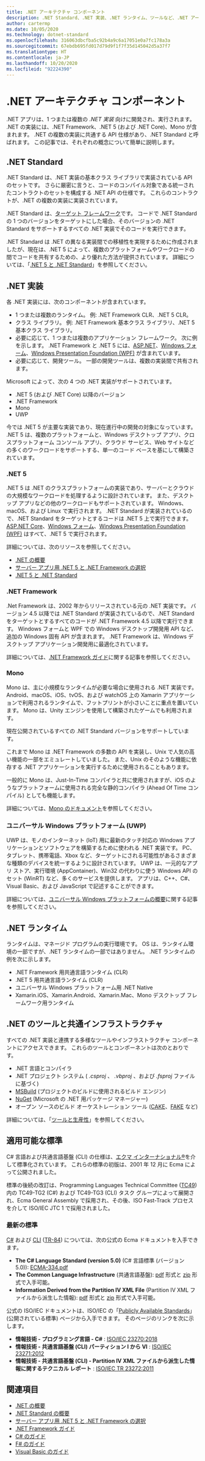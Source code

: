 ```yaml
---
title: .NET アーキテクチャ コンポーネント
description: .NET Standard、.NET 実装、.NET ランタイム、ツールなど、.NET アーキテクチャ コンポーネントについて説明します。
author: cartermp
ms.date: 10/05/2020
ms.technology: dotnet-standard
ms.openlocfilehash: 316063dbcfba5c92b4a9c6a17051e0a7fc178a3a
ms.sourcegitcommit: 67ebdb695fd017d79d9f1f7f35d145042d5a37f7
ms.translationtype: HT
ms.contentlocale: ja-JP
ms.lasthandoff: 10/20/2020
ms.locfileid: "92224390"
---
```

# <a name="net-architectural-components"></a>.NET アーキテクチャ コンポーネント

.NET アプリは、1 つまたは複数の *.NET 実装* 向けに開発され、実行されます。 .NET の実装には、.NET Framework、.NET 5 (および .NET Core)、Mono が含まれます。 .NET の複数の実装に共通する API 仕様があり、.NET Standard と呼ばれます。 この記事では、それぞれの概念について簡単に説明します。

## <a name="net-standard"></a>.NET Standard

.NET Standard は、.NET 実装の基本クラス ライブラリで実装されている API のセットです。 さらに厳密に言うと、コードのコンパイル対象である統一されたコントラクトのセットを構成する .NET API の仕様です。 これらのコントラクトが、.NET の複数の実装に実装されています。

.NET Standard は、[ターゲット フレームワーク](glossary.md#target-framework)です。 コードで .NET Standard の 1 つのバージョンをターゲットにした場合、そのバージョンの .NET Standard をサポートするすべての .NET 実装でそのコードを実行できます。

.NET Standard は .NET の異なる実装間での移植性を実現するために作成されましたが、現在は、.NET 5 によって、複数のプラットフォームやワークロードの間でコードを共有するための、より優れた方法が提供されています。 詳細については、「[.NET 5 と .NET Standard](net-standard.md#net-5-and-net-standard)」を参照してください。

## <a name="net-implementations"></a>.NET 実装

各 .NET 実装には、次のコンポーネントが含まれています。

- 1 つまたは複数のランタイム。 例: .NET Framework CLR、.NET 5 CLR。
- クラス ライブラリ。 例: .NET Framework 基本クラス ライブラリ、.NET 5 基本クラス ライブラリ。
- 必要に応じて、1 つまたは複数のアプリケーション フレームワーク。 次に例を示します。 .NET Framework と .NET 5 には、[ASP.NET](https://www.asp.net/)、[Windows フォーム](/dotnet/desktop/winforms/windows-forms-overview)、[Windows Presentation Foundation (WPF)](/dotnet/desktop/wpf/) が含まれています。
- 必要に応じて、開発ツール。 一部の開発ツールは、複数の実装間で共有されます。

Microsoft によって、次の 4 つの .NET 実装がサポートされています。

- .NET 5 (および .NET Core) 以降のバージョン
- .NET Framework
- Mono
- UWP

今では .NET 5 が主要な実装であり、現在進行中の開発の対象になっています。 .NET 5 は、複数のプラットフォームと、Windows デスクトップ アプリ、クロスプラットフォーム コンソール アプリ、クラウド サービス、Web サイトなどの多くのワークロードをサポートする、単一のコード ベースを基にして構築されています。

### <a name="net-5"></a>.NET 5

.NET 5 は .NET のクラスプラットフォームの実装であり、サーバーとクラウドの大規模なワークロードを処理するように設計されています。 また、デスクトップ アプリなどの他のワークロードもサポートされています。 Windows、macOS、および Linux で実行されます。 .NET Standard が実装されているので、.NET Standard をターゲットとするコードは .NET 5 上で実行できます。 [ASP.NET Core](https://dotnet.microsoft.com/learn/aspnet/what-is-aspnet-core)、[Windows フォーム](/dotnet/desktop/winforms/windows-forms-overview)、[Windows Presentation Foundation (WPF)](/dotnet/desktop/wpf/) はすべて、.NET 5 で実行されます。

詳細については、次のリソースを参照してください。

- [.NET の概要](../core/introduction.md)
- [サーバー アプリ用 .NET 5 と .NET Framework の選択](choosing-core-framework-server.md)
- [.NET 5 と .NET Standard](net-standard.md#net-5-and-net-standard)

### <a name="net-framework"></a>.NET Framework

.Net Framework は、2002 年からリリースされている元の .NET 実装です。 バージョン 4.5 以降では .NET Standard が実装されているので、.NET Standard をターゲットとするすべてのコードが .NET Framework 4.5 以降で実行できます。 Windows フォームと WPF での Windows デスクトップ開発用 API など、追加の Windows 固有 API が含まれます。 .NET Framework は、Windows デスクトップ アプリケーション開発用に最適化されています。

詳細については、[.NET Framework ガイド](../framework/index.yml)に関する記事を参照してください。

### <a name="mono"></a>Mono

Mono は、主に小規模なランタイムが必要な場合に使用される .NET 実装です。 Android、macOS、iOS、tvOS、および watchOS 上の Xamarin アプリケーションで利用されるランタイムで、フットプリントが小さいことに重点を置いています。 Mono は、Unity エンジンを使用して構築されたゲームでも利用されます。

現在公開されているすべての .NET Standard バージョンをサポートしています。

これまで Mono は .NET Framework の多数の API を実装し、Unix で人気の高い機能の一部をエミュレートしていました。 また、Unix のそのような機能に依存する .NET アプリケーションを実行するために使用されることもあります。

一般的に Mono は、Just-In-Time コンパイラと共に使用されますが、iOS のようなプラットフォームに使用される完全な静的コンパイラ (Ahead Of Time コンパイル) としても機能します。

詳細については、[Mono のドキュメント](https://www.mono-project.com/docs/)を参照してください。

### <a name="universal-windows-platform-uwp"></a>ユニバーサル Windows プラットフォーム (UWP)

UWP は、モノのインターネット (IoT) 用に最新のタッチ対応の Windows アプリケーションとソフトウェアを構築するために使われる .NET 実装です。 PC、タブレット、携帯電話、Xbox など、ターゲットにされる可能性があるさまざまな種類のデバイスを統一するように設計されています。 UWP は、一元的なアプリ ストア、実行環境 (AppContainer)、Win32 の代わりに使う Windows API のセット (WinRT) など、多くのサービスを提供します。 アプリは、C++、C#、Visual Basic、および JavaScript で記述することができます。

詳細については、[ユニバーサル Windows プラットフォームの概要](/windows/uwp/get-started/universal-application-platform-guide)に関する記事を参照してください。

## <a name="net-runtimes"></a>.NET ランタイム

ランタイムは、マネージド プログラムの実行環境です。 OS は、ランタイム環境の一部ですが、.NET ランタイムの一部ではありません。 .NET ランタイムの例を次に示します。

- .NET Framework 用共通言語ランタイム (CLR)
- .NET 5 用共通言語ランタイム (CLR)
- ユニバーサル Windows プラットフォーム用 .NET Native
- Xamarin.iOS、Xamarin.Android、Xamarin.Mac、Mono デスクトップ フレームワーク用ランタイム

## <a name="net-tooling-and-common-infrastructure"></a>.NET のツールと共通インフラストラクチャ

すべての .NET 実装と連携する多様なツールやインフラストラクチャ コンポーネントにアクセスできます。 これらのツールとコンポーネントは次のとおりです。

- .NET 言語とコンパイラ
- .NET プロジェクト システム ( *.csproj* 、 *.vbproj* 、および *.fsproj* ファイルに基づく)
- [MSBuild](/visualstudio/msbuild/msbuild) (プロジェクトのビルドに使用されるビルド エンジン)
- [NuGet](/nuget/) (Microsoft の .NET 用パッケージ マネージャー)
- オープン ソースのビルド オーケストレーション ツール ([CAKE](https://cakebuild.net/)、[FAKE](https://fake.build/) など)

詳細については、「[ツールと生産性](../core/introduction.md#tools-and-productivity)」を参照してください。

## <a name="applicable-standards"></a>適用可能な標準

C# 言語および共通言語基盤 (CLI) の仕様は、[エクマ インターナショナル&reg;](https://www.ecma-international.org/)を介して標準化されています。 これらの標準の初版は、2001 年 12 月に Ecma によって公開されました。

標準の後続の改訂は、Programming Languages Technical Committee ([TC49](https://www.ecma-international.org/memento/tc49.htm)) 内の TC49-TG2 (C#) および TC49-TG3 (CLI) タスク グループによって展開され、Ecma General Assembly で採用され、その後、ISO Fast-Track プロセスを介して ISO/IEC JTC 1 で採用されました。

### <a name="latest-standards"></a>最新の標準

[C#](http://www.ecma-international.org/publications/standards/Ecma-334.htm) および [CLI](http://www.ecma-international.org/publications/standards/Ecma-335.htm) ([TR-84](http://www.ecma-international.org/publications/techreports/E-TR-084.htm)) については、次の公式の Ecma ドキュメントを入手できます。

- **The C# Language Standard (version 5.0)** (C# 言語標準 (バージョン 5.0)): [ECMA-334.pdf](https://www.ecma-international.org/publications/files/ECMA-ST/ECMA-334.pdf)
- **The Common Language Infrastructure** (共通言語基盤): [pdf](https://www.ecma-international.org/publications/files/ECMA-ST/ECMA-335.pdf) 形式と [zip](https://www.ecma-international.org/publications/files/ECMA-ST/ECMA-335.zip) 形式で入手可能。
- **Information Derived from the Partition IV XML File** (Partition IV XML ファイルから派生した情報): [pdf](https://www.ecma-international.org/publications/files/ECMA-TR/ECMA%20TR-084.pdf) 形式と [zip](https://www.ecma-international.org/publications/files/ECMA-TR/TR-084.zip) 形式で入手可能。

公式の ISO/IEC ドキュメントは、ISO/IEC の「[Publicly Available Standards](https://standards.iso.org/ittf/PubliclyAvailableStandards/)」(公開されている標準) ページから入手できます。 そのページのリンクを次に示します。

- **情報技術 - プログラミング言語 - C#** : [ISO/IEC 23270:2018](https://standards.iso.org/ittf/PubliclyAvailableStandards/c075178_ISO_IEC_23270_2018.zip)
- **情報技術 - 共通言語基盤 (CLI) パーティション I から VI** : [ISO/IEC 23271:2012](https://standards.iso.org/ittf/PubliclyAvailableStandards/c058046_ISO_IEC_23271_2012(E).zip)
- **情報技術 - 共通言語基盤 (CLI) - Partition IV XML ファイルから派生した情報に関するテクニカル レポート** : [ISO/IEC TR 23272:2011](https://standards.iso.org/ittf/PubliclyAvailableStandards/c057955_ISO_IEC_TR_23272_2011.zip)

## <a name="see-also"></a>関連項目

- [.NET の概要](../core/introduction.md)
- [.NET Standard の概要](net-standard.md)
- [サーバー アプリ用 .NET 5 と .NET Framework の選択](choosing-core-framework-server.md)
- [.NET Framework ガイド](../framework/index.yml)
- [C# のガイド](../csharp/index.yml)
- [F# のガイド](../fsharp/index.yml)
- [Visual Basic のガイド](../visual-basic/index.yml)
